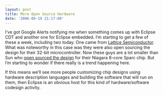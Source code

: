 ```yaml
---
layout: post
title: More Open Source Hardware
date: '2006-09-19 21:17:00'
---
```



I’ve got Google Alerts notifying me when something comes up with Eclipse CDT and another one for Eclipse embedded. I’m starting to get a few of these a week, including two today. One came from [Lattice Semiconductor](http://www.latticesemi.com/). What was noteworthy in this case was they were also open sourcing the design for their 32-bit microcontroller. Now these guys are a lot smaller than Sun who [open sourced the design](http://cdtdoug.blogspot.com/2006/09/open-source-hardware.html) for their Niagara 8-core Sparc chip. But I’m starting to wonder if there really is a trend happening here.

If this means we’ll see more people customizing chip designs using hardware description languages and building the software that will run on them, then Eclipse is an obvious host for this kind of hardware/software codesign activity.


